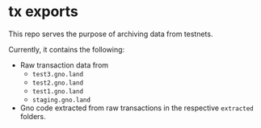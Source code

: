 # tx exports

This repo serves the purpose of archiving data from testnets.

Currently, it contains the following:
- Raw transaction data from 
  - `test3.gno.land`
  - `test2.gno.land`
  - `test1.gno.land`
  - `staging.gno.land`
- Gno code extracted from raw transactions in the respective `extracted` folders.
